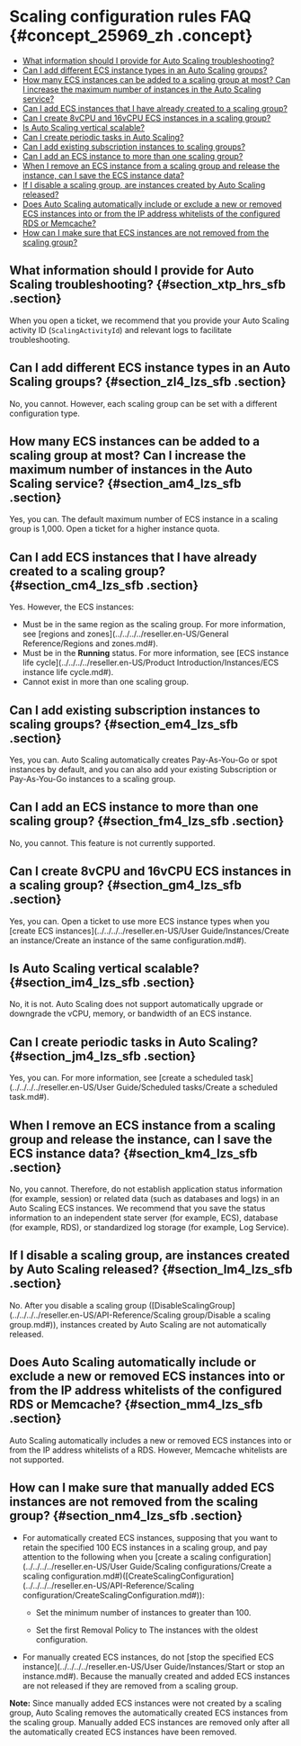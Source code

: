 # Scaling configuration rules FAQ {#concept_25969_zh .concept}

-   [What information should I provide for Auto Scaling troubleshooting?](#)
-   [Can I add different ECS instance types in an Auto Scaling groups?](#)
-   [How many ECS instances can be added to a scaling group at most? Can I increase the maximum number of instances in the Auto Scaling service?](#)
-   [Can I add ECS instances that I have already created to a scaling group?](#)
-   [Can I create 8vCPU and 16vCPU ECS instances in a scaling group?](#)
-   [Is Auto Scaling vertical scalable?](#)
-   [Can I create periodic tasks in Auto Scaling?](#)
-   [Can I add existing subscription instances to scaling groups?](#)
-   [Can I add an ECS instance to more than one scaling group?](#)
-   [When I remove an ECS instance from a scaling group and release the instance, can I save the ECS instance data?](#)
-   [If I disable a scaling group, are instances created by Auto Scaling released?](#)
-   [Does Auto Scaling automatically include or exclude a new or removed ECS instances into or from the IP address whitelists of the configured RDS or Memcache?](#)
-   [How can I make sure that ECS instances are not removed from the scaling group?](#)

## What information should I provide for Auto Scaling troubleshooting? {#section_xtp_hrs_sfb .section}

When you open a ticket, we recommend that you provide your Auto Scaling activity ID \(`ScalingActivityId`\) and relevant logs to facilitate troubleshooting.

## Can I add different ECS instance types in an Auto Scaling groups? {#section_zl4_lzs_sfb .section}

No, you cannot. However, each scaling group can be set with a different configuration type.

## How many ECS instances can be added to a scaling group at most? Can I increase the maximum number of instances in the Auto Scaling service? {#section_am4_lzs_sfb .section}

Yes, you can. The default maximum number of ECS instance in a scaling group is 1,000. Open a ticket for a higher instance quota.

## Can I add ECS instances that I have already created to a scaling group? {#section_cm4_lzs_sfb .section}

Yes. However, the ECS instances:

-   Must be in the same region as the scaling group. For more information, see [regions and zones](../../../../reseller.en-US/General Reference/Regions and zones.md#).
-   Must be in the **Running** status. For more information, see [ECS instance life cycle](../../../../reseller.en-US/Product Introduction/Instances/ECS instance life cycle.md#).
-   Cannot exist in more than one scaling group.

## Can I add existing subscription instances to scaling groups? {#section_em4_lzs_sfb .section}

Yes, you can. Auto Scaling automatically creates Pay-As-You-Go or spot instances by default, and you can also add your existing Subscription or Pay-As-You-Go instances to a scaling group.

## Can I add an ECS instance to more than one scaling group? {#section_fm4_lzs_sfb .section}

No, you cannot. This feature is not currently supported.

## Can I create 8vCPU and 16vCPU ECS instances in a scaling group? {#section_gm4_lzs_sfb .section}

Yes, you can. Open a ticket to use more ECS instance types when you [create ECS instances](../../../../reseller.en-US/User Guide/Instances/Create an instance/Create an instance of the same configuration.md#).

## Is Auto Scaling vertical scalable? {#section_im4_lzs_sfb .section}

No, it is not. Auto Scaling does not support automatically upgrade or downgrade the vCPU, memory, or bandwidth of an ECS instance.

## Can I create periodic tasks in Auto Scaling? {#section_jm4_lzs_sfb .section}

Yes, you can. For more information, see [create a scheduled task](../../../../reseller.en-US/User Guide/Scheduled tasks/Create a scheduled task.md#).

## When I remove an ECS instance from a scaling group and release the instance, can I save the ECS instance data? {#section_km4_lzs_sfb .section}

No, you cannot. Therefore, do not establish application status information \(for example, session\) or related data \(such as databases and logs\) in an Auto Scaling ECS instances. We recommend that you save the status information to an independent state server \(for example, ECS\), database \(for example, RDS\), or standardized log storage \(for example, Log Service\).

## If I disable a scaling group, are instances created by Auto Scaling released? {#section_lm4_lzs_sfb .section}

No. After you disable a scaling group \([DisableScalingGroup](../../../../reseller.en-US/API-Reference/Scaling group/Disable a scaling group.md#)\), instances created by Auto Scaling are not automatically released.

## Does Auto Scaling automatically include or exclude a new or removed ECS instances into or from the IP address whitelists of the configured RDS or Memcache? {#section_mm4_lzs_sfb .section}

Auto Scaling automatically includes a new or removed ECS instances into or from the IP address whitelists of a RDS. However, Memcache whitelists are not supported.

## How can I make sure that manually added ECS instances are not removed from the scaling group? {#section_nm4_lzs_sfb .section}

-   For automatically created ECS instances, supposing that you want to retain the specified 100 ECS instances in a scaling group, and pay attention to the following when you [create a scaling configuration](../../../../reseller.en-US/User Guide/Scaling configurations/Create a scaling configuration.md#)\([CreateScalingConfiguration](../../../../reseller.en-US/API-Reference/Scaling configuration/CreateScalingConfiguration.md#)\):

    -   Set the minimum number of instances to greater than 100.

    -   Set the first Removal Policy to The instances with the oldest configuration.

-   For manually created ECS instances, do not [stop the specified ECS instance](../../../../reseller.en-US/User Guide/Instances/Start or stop an instance.md#). Because the manually created and added ECS instances are not released if they are removed from a scaling group.


**Note:** Since manually added ECS instances were not created by a scaling group, Auto Scaling removes the automatically created ECS instances from the scaling group. Manually added ECS instances are removed only after all the automatically created ECS instances have been removed.

